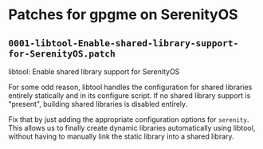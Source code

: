 # Patches for gpgme on SerenityOS

## `0001-libtool-Enable-shared-library-support-for-SerenityOS.patch`

libtool: Enable shared library support for SerenityOS

For some odd reason, libtool handles the configuration for shared
libraries entirely statically and in its configure script. If no
shared library support is "present", building shared libraries is
disabled entirely.

Fix that by just adding the appropriate configuration options for
`serenity`. This allows us to finally create dynamic libraries
automatically using libtool, without having to manually link the
static library into a shared library.

